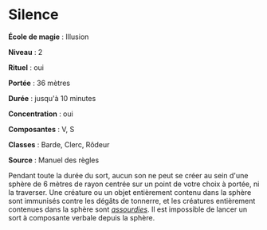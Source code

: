 # Silence

**École de magie** : Illusion

**Niveau** : 2

**Rituel** : oui

**Portée** : 36 mètres

**Durée** : jusqu'à 10 minutes

**Concentration** : oui

**Composantes** : V, S

**Classes** : Barde, Clerc, Rôdeur

**Source** : Manuel des règles

Pendant toute la durée du sort, aucun son ne peut se créer au sein d'une sphère de 6 mètres de rayon centrée sur un point de votre choix à portée, ni la traverser. Une créature ou un objet entièrement contenu dans la sphère sont immunisés contre les dégâts de tonnerre, et les créatures entièrement contenues dans la sphère sont [_assourdies_](/gerer-la-sante-du-personnage/#assourdi). Il est impossible de lancer un sort à composante verbale depuis la sphère.
